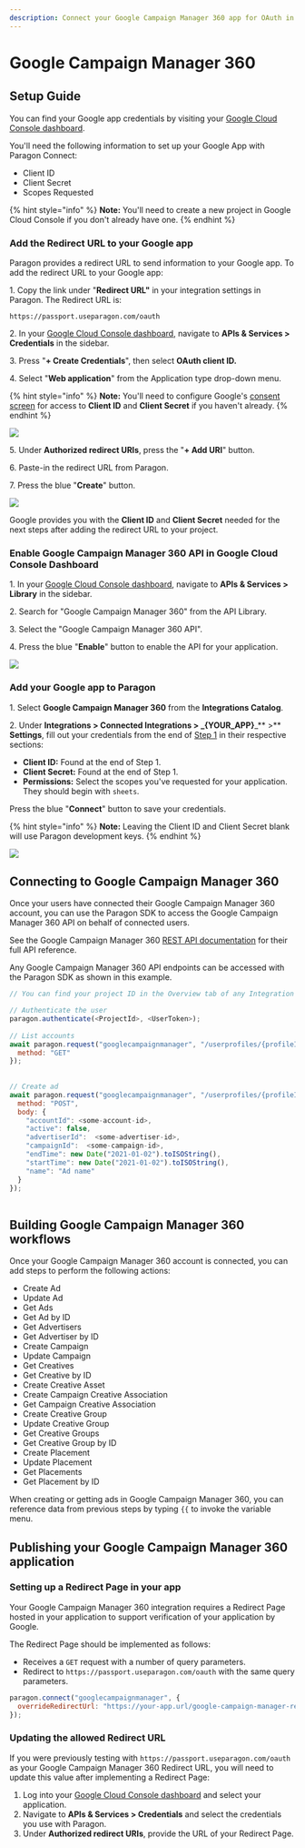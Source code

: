 ```yaml
---
description: Connect your Google Campaign Manager 360 app for OAuth in Paragon.
---
```


# Google Campaign Manager 360

## Setup Guide

You can find your Google app credentials by visiting your [Google Cloud Console dashboard](https://console.cloud.google.com/projectselector2/home/dashboard?supportedpurview=project).&#x20;

You'll need the following information to set up your Google App with Paragon Connect:

* Client ID
* Client Secret
* Scopes Requested

{% hint style="info" %}
**Note:** You'll need to create a new project in Google Cloud Console if you don't already have one.
{% endhint %}

### Add the Redirect URL to your Google app

Paragon provides a redirect URL to send information to your Google app. To add the redirect URL to your Google app:

1\. Copy the link under "**Redirect URL"** in your integration settings in Paragon. The Redirect URL is:

```
https://passport.useparagon.com/oauth
```

2\. In your [Google Cloud Console dashboard](https://console.cloud.google.com/projectselector2/home/dashboard?supportedpurview=project), navigate to **APIs & Services > Credentials** in the sidebar.

3\. Press "**+ Create Credentials**", then select **OAuth client ID.**

4\. Select "**Web application**" from the Application type drop-down menu.

{% hint style="info" %}
**Note:** You'll need to configure Google's [consent screen](https://console.developers.google.com/apis/credentials) for access to **Client ID** and **Client Secret** if you haven't already.
{% endhint %}

![](<../../.gitbook/assets/Selecting Web Application in Google OAuth.png>)

5\. Under **Authorized redirect URIs**, press the "**+ Add URI**" button.

6\. Paste-in the redirect URL from Paragon.

7\. Press the blue "**Create**" button.

![](<../../.gitbook/assets/Connect - Adding Google redirect URI for OAuth.gif>)

Google provides you with the **Client ID** and **Client Secret** needed for the next steps after adding the redirect URL to your project.

### Enable Google Campaign Manager 360 API in Google Cloud Console Dashboard

1\. In your [Google Cloud Console dashboard](https://console.cloud.google.com/projectselector2/home/dashboard?supportedpurview=project), navigate to **APIs & Services > Library** in the sidebar.

2\. Search for "Google Campaign Manager 360" from the API Library.

3\. Select the "Google Campaign Manager 360 API".

4\. Press the blue "**Enable**" button to enable the API for your application.

![](<../../.gitbook/assets/Adding the Google Campaign Manager 360 API to your Google project.png>)

### Add your Google app to Paragon

1\. Select **Google Campaign Manager 360** from the **Integrations Catalog**.

2\. Under **Integrations > Connected Integrations > **_**{YOUR\_APP}**_** >** **Settings**, fill out your credentials from the end of [Step 1](google-sheets.md#1-add-the-redirect-url-to-your-google-app) in their respective sections:

* **Client ID:** Found at the end of Step 1.
* **Client Secret:** Found at the end of Step 1.
* **Permissions:** Select the scopes you've requested for your application. They should begin with `sheets`.

Press the blue "**Connect**" button to save your credentials.

{% hint style="info" %}
**Note:** Leaving the Client ID and Client Secret blank will use Paragon development keys.
{% endhint %}

![](<../../.gitbook/assets/Connecting a new Google app to Paragon Connect.png>)

## Connecting to Google Campaign Manager 360

Once your users have connected their Google Campaign Manager 360 account, you can use the Paragon SDK to access the Google Campaign Manager 360 API on behalf of connected users.

See the Google Campaign Manager 360 [REST API documentation](https://developers.google.com/doubleclick-advertisers/rest/v3.5) for their full API reference.

Any Google Campaign Manager 360 API endpoints can be accessed with the Paragon SDK as shown in this example.

```javascript
// You can find your project ID in the Overview tab of any Integration

// Authenticate the user
paragon.authenticate(<ProjectId>, <UserToken>);
            
// List accounts 
await paragon.request("googlecampaignmanager", "/userprofiles/{profileId}/accounts", { 
  method: "GET"
});
  
  
// Create ad
await paragon.request("googlecampaignmanager", "/userprofiles/{profileId}/ads", { 
  method: "POST",
  body: { 
    "accountId": <some-account-id>,
    "active": false,
    "advertiserId":  <some-advertiser-id>,
    "campaignId":  <some-campaign-id>,
    "endTime": new Date("2021-01-02").toISOString(),
    "startTime": new Date("2021-01-02").toISOString(),
    "name": "Ad name"
  } 
});
  
```

## **Building** Google Campaign Manager 360 **workflows**

Once your Google Campaign Manager 360 account is connected, you can add steps to perform the following actions:

* Create Ad
* Update Ad
* Get Ads
* Get Ad by ID
* Get Advertisers
* Get Advertiser by ID
* Create Campaign
* Update Campaign
* Get Creatives
* Get Creative by ID
* Create Creative Asset
* Create Campaign Creative Association
* Get Campaign Creative Association
* Create Creative Group
* Update Creative Group
* Get Creative Groups
* Get Creative Group by ID
* Create Placement
* Update Placement
* Get Placements
* Get Placement by ID

When creating or getting ads in Google Campaign Manager 360, you can reference data from previous steps by typing `{{` to invoke the variable menu.

## Publishing your Google Campaign Manager 360 application

### Setting up a Redirect Page in your app <a href="#setting-up-a-redirect-page-in-your-app" id="setting-up-a-redirect-page-in-your-app"></a>

Your Google Campaign Manager 360 integration requires a Redirect Page hosted in your application to support verification of your application by Google.

The Redirect Page should be implemented as follows:

* Receives a `GET` request with a number of query parameters.
* Redirect to `https://passport.useparagon.com/oauth` with the same query parameters.

```javascript
paragon.connect("googlecampaignmanager", {
  overrideRedirectUrl: "https://your-app.url/google-campaign-manager-redirect"
});
```

### Updating the allowed Redirect URL <a href="#updating-the-allowed-redirect-url" id="updating-the-allowed-redirect-url"></a>

If you were previously testing with `https://passport.useparagon.com/oauth` as your Google Campaign Manager 360 Redirect URL, you will need to update this value after implementing a Redirect Page:

1. Log into your [Google Cloud Console dashboard](https://console.cloud.google.com/projectselector2/home/dashboard?supportedpurview=project) and select your application.
2. Navigate to **APIs & Services > Credentials** and select the credentials you use with Paragon.
3. Under **Authorized redirect URIs**, provide the URL of your Redirect Page.
